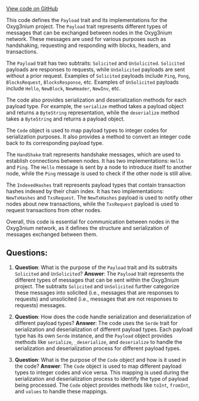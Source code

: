 [View code on GitHub](https://github.com/oxyg3nium/oxyg3nium/protocol/src/main/scala/org/oxyg3nium/protocol/message/Payload.scala)

This code defines the `Payload` trait and its implementations for the Oxyg3nium project. The `Payload` trait represents different types of messages that can be exchanged between nodes in the Oxyg3nium network. These messages are used for various purposes such as handshaking, requesting and responding with blocks, headers, and transactions.

The `Payload` trait has two subtraits: `Solicited` and `UnSolicited`. `Solicited` payloads are responses to requests, while `UnSolicited` payloads are sent without a prior request. Examples of `Solicited` payloads include `Ping`, `Pong`, `BlocksRequest`, `BlocksResponse`, etc. Examples of `UnSolicited` payloads include `Hello`, `NewBlock`, `NewHeader`, `NewInv`, etc.

The code also provides serialization and deserialization methods for each payload type. For example, the `serialize` method takes a payload object and returns a `ByteString` representation, while the `deserialize` method takes a `ByteString` and returns a payload object.

The `Code` object is used to map payload types to integer codes for serialization purposes. It also provides a method to convert an integer code back to its corresponding payload type.

The `HandShake` trait represents handshake messages, which are used to establish connections between nodes. It has two implementations: `Hello` and `Ping`. The `Hello` message is sent by a node to introduce itself to another node, while the `Ping` message is used to check if the other node is still alive.

The `IndexedHashes` trait represents payload types that contain transaction hashes indexed by their chain index. It has two implementations: `NewTxHashes` and `TxsRequest`. The `NewTxHashes` payload is used to notify other nodes about new transactions, while the `TxsRequest` payload is used to request transactions from other nodes.

Overall, this code is essential for communication between nodes in the Oxyg3nium network, as it defines the structure and serialization of messages exchanged between them.
## Questions: 
 1. **Question**: What is the purpose of the `Payload` trait and its subtraits `Solicited` and `UnSolicited`?
   **Answer**: The `Payload` trait represents the different types of messages that can be sent within the Oxyg3nium project. The subtraits `Solicited` and `UnSolicited` further categorize these messages into solicited (i.e., messages that are responses to requests) and unsolicited (i.e., messages that are not responses to requests) messages.

2. **Question**: How does the code handle serialization and deserialization of different payload types?
   **Answer**: The code uses the `Serde` trait for serialization and deserialization of different payload types. Each payload type has its own `Serde` instance, and the `Payload` object provides methods like `serialize`, `_deserialize`, and `deserialize` to handle the serialization and deserialization process for different payload types.

3. **Question**: What is the purpose of the `Code` object and how is it used in the code?
   **Answer**: The `Code` object is used to map different payload types to integer codes and vice versa. This mapping is used during the serialization and deserialization process to identify the type of payload being processed. The `Code` object provides methods like `toInt`, `fromInt`, and `values` to handle these mappings.
